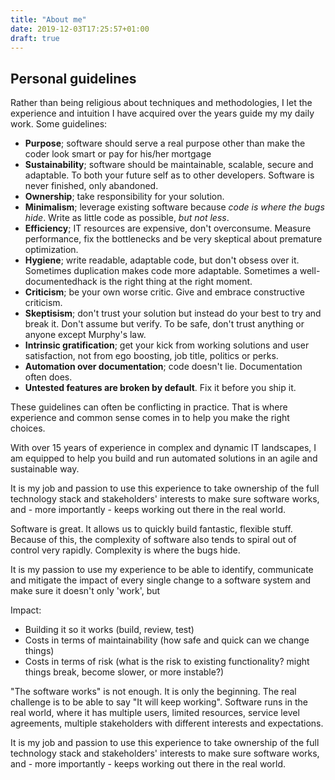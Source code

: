 ```yaml
---
title: "About me"
date: 2019-12-03T17:25:57+01:00
draft: true
---
```


## Personal guidelines

Rather than being religious about techniques and methodologies, I let the
experience and intuition I have acquired over the years guide my my daily work.
Some guidelines:

- **Purpose**; software should serve a real purpose other than make the coder
  look smart or pay for his/her mortgage
- **Sustainability**; software should be maintainable, scalable, secure and
  adaptable. To both your future self as to other developers. Software is never
  finished, only abandoned.
- **Ownership**; take responsibility for your solution.
- **Minimalism**; leverage existing software because _code is where the bugs
  hide_. Write as little code as possible, _but not less_.
- **Efficiency**; IT resources are expensive, don't overconsume. Measure
  performance, fix the bottlenecks and be very skeptical about premature optimization.
- **Hygiene**; write readable, adaptable code, but don't obsess over it.
  Sometimes duplication makes code more adaptable. Sometimes a
  well-documentedhack is the right thing at the right moment.
- **Criticism**; be your own worse critic. Give and embrace constructive
  criticism.
- **Skeptisism**; don't trust your solution but instead do your best to try and
  break it. Don't assume but verify. To be safe, don't trust anything or anyone
  except Murphy's law.
- **Intrinsic gratification**; get your kick from working solutions and user
  satisfaction, not from ego boosting, job title, politics or perks.
- **Automation over documentation**; code doesn't lie. Documentation often does.
- **Untested features are broken by default**. Fix it before you ship it.

These guidelines can often be conflicting in practice. That is where
experience and common sense comes in to help you make the right choices.


With over 15 years of experience in complex and dynamic IT landscapes, I am
equipped to help you build and run automated solutions in an agile and sustainable way.

It is my job and passion to use this experience to take ownership of the full
technology stack and stakeholders' interests to make sure software works, and -
more importantly - keeps working out there in the real world.

Software is great. It allows us to quickly build fantastic, flexible stuff.
Because of this, the complexity of software also tends to spiral out of control
very rapidly. Complexity is where the bugs hide.

It is my passion to use my experience to be able to identify, communicate and
mitigate the impact of every single change to a software system and make sure it
doesn't only 'work', but

Impact:

- Building it so it works (build, review, test)
- Costs in terms of maintainability (how safe and quick can we change things)
- Costs in terms of risk (what is the risk to existing functionality? might
  things break, become slower, or more instable?)

"The software works" is not enough. It is only the beginning. The real challenge
is to be able to say "It will keep working". Software runs in the real world,
where it has multiple users, limited resources, service level agreements,
multiple stakeholders with different interests and expectations.

It is my job and passion to use this experience to take ownership of the full
technology stack and stakeholders' interests to make sure software works, and -
more importantly - keeps working out there in the real world.
